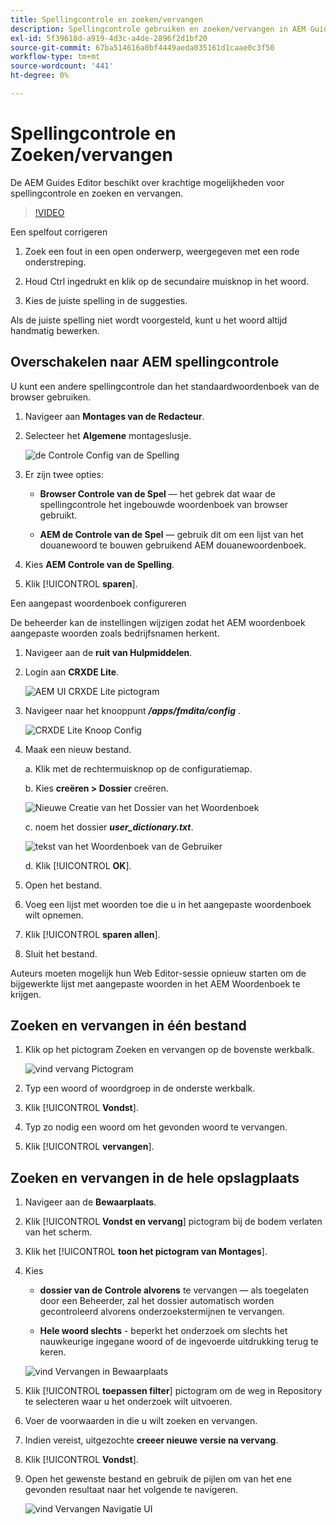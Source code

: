```yaml
---
title: Spellingcontrole en zoeken/vervangen
description: Spellingcontrole gebruiken en zoeken/vervangen in AEM Guides
exl-id: 5f39618d-a919-4d3c-a4de-2896f2d1bf20
source-git-commit: 67ba514616a0bf4449aeda035161d1caae0c3f50
workflow-type: tm+mt
source-wordcount: '441'
ht-degree: 0%

---
```


# Spellingcontrole en Zoeken/vervangen

De AEM Guides Editor beschikt over krachtige mogelijkheden voor spellingcontrole en zoeken en vervangen.

>[!VIDEO](https://video.tv.adobe.com/v/342768?quality=12&learn=on)

Een spelfout corrigeren

1. Zoek een fout in een open onderwerp, weergegeven met een rode onderstreping.

1. Houd Ctrl ingedrukt en klik op de secundaire muisknop in het woord.

1. Kies de juiste spelling in de suggesties.

Als de juiste spelling niet wordt voorgesteld, kunt u het woord altijd handmatig bewerken.

## Overschakelen naar AEM spellingcontrole

U kunt een andere spellingcontrole dan het standaardwoordenboek van de browser gebruiken.

1. Navigeer aan **Montages van de Redacteur**.

1. Selecteer het **Algemene** montageslusje.

   ![ de Controle Config van de Spelling ](images/lesson-11/configure-dictionary.png)

1. Er zijn twee opties:

   - **Browser Controle van de Spel** — het gebrek dat waar de spellingcontrole het ingebouwde woordenboek van browser gebruikt.

   - **AEM de Controle van de Spel** — gebruik dit om een lijst van het douanewoord te bouwen gebruikend AEM douanewoordenboek.

1. Kies **AEM Controle van de Spelling**.

1. Klik [!UICONTROL **sparen**].

Een aangepast woordenboek configureren

De beheerder kan de instellingen wijzigen zodat het AEM woordenboek aangepaste woorden zoals bedrijfsnamen herkent.

1. Navigeer aan de **ruit van Hulpmiddelen**.

1. Login aan **CRXDE Lite**.

   ![ AEM UI CRXDE Lite pictogram ](images/lesson-11/crxde-lite.png)

1. Navigeer naar het knooppunt **_/apps/fmdita/config_** .

   ![ CRXDE Lite Knoop Config ](images/lesson-11/config-node.png)

1. Maak een nieuw bestand.

   a. Klik met de rechtermuisknop op de configuratiemap.

   b. Kies **creëren > Dossier** creëren.

   ![ Nieuwe Creatie van het Dossier van het Woordenboek ](images/lesson-11/new-dictionary-file.png)

   c. noem het dossier _**user_dictionary.txt**_.

   ![ tekst van het Woordenboek van de Gebruiker ](images/lesson-11/user-dictionary.png)

   d. Klik [!UICONTROL **OK**].

1. Open het bestand.

1. Voeg een lijst met woorden toe die u in het aangepaste woordenboek wilt opnemen.

1. Klik [!UICONTROL **sparen allen**].

1. Sluit het bestand.

Auteurs moeten mogelijk hun Web Editor-sessie opnieuw starten om de bijgewerkte lijst met aangepaste woorden in het AEM Woordenboek te krijgen.

## Zoeken en vervangen in één bestand

1. Klik op het pictogram Zoeken en vervangen op de bovenste werkbalk.

   ![ vind vervang Pictogram ](images/lesson-11/find-replace-icon.png)

1. Typ een woord of woordgroep in de onderste werkbalk.

1. Klik [!UICONTROL **Vondst**].

1. Typ zo nodig een woord om het gevonden woord te vervangen.

1. Klik [!UICONTROL **vervangen**].

## Zoeken en vervangen in de hele opslagplaats

1. Navigeer aan de **Bewaarplaats**.

1. Klik [!UICONTROL **Vondst en vervang**] pictogram bij de bodem verlaten van het scherm.

1. Klik het [!UICONTROL **toon het pictogram van Montages**].

1. Kies

   - **dossier van de Controle alvorens** te vervangen — als toegelaten door een Beheerder, zal het dossier automatisch worden gecontroleerd alvorens onderzoekstermijnen te vervangen.

   - **Hele woord slechts** - beperkt het onderzoek om slechts het nauwkeurige ingegane woord of de ingevoerde uitdrukking terug te keren.

   ![ vind Vervangen in Bewaarplaats ](images/lesson-11/repository-find-replace.png)

1. Klik [!UICONTROL **toepassen filter**] pictogram om de weg in Repository te selecteren waar u het onderzoek wilt uitvoeren.

1. Voer de voorwaarden in die u wilt zoeken en vervangen.

1. Indien vereist, uitgezochte **creeer nieuwe versie na vervang**.

1. Klik [!UICONTROL **Vondst**].

1. Open het gewenste bestand en gebruik de pijlen om van het ene gevonden resultaat naar het volgende te navigeren.

   ![ vind Vervangen Navigatie UI ](images/lesson-11/find-replace-navigation.png)
